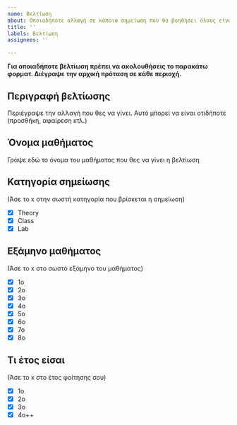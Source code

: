 ```yaml
---
name: Βελτίωση
about: Οποιαδήποτε αλλαγή σε κάποια σημείωση που θα βοηθήσει όλους είναι ευπρόσδεκτη.
title: ''
labels: Βελτίωση
assignees: ''

---
```


**Για οποιαδήποτε βελτίωση πρέπει να ακολουθήσεις το παρακάτω φορματ. Διέγραψε την αρχική πρόταση σε κάθε περιοχή.**
 
## Περιγραφή βελτίωσης

Περιέγραψε την αλλαγή που θες να γίνει. Αυτό μπορεί να είναι οτιδήποτε (προσθήκη, αφαίρεση κτλ.)

##  Όνομα μαθήματος

Γράψε εδώ το όνομα του μαθήματος που θες να γίνει η βελτίωση

##  Κατηγορία σημείωσης
(Άσε το x στην σωστή κατηγορία που βρίσκεται η σημείωση)

- [x] Theory
- [x] Class
- [x] Lab

## Εξάμηνο μαθήματος

(Άσε το x στο σωστό εξάμηνο του μαθήματος)

- [x] 1ο
- [x] 2ο
- [x] 3ο
- [x] 4ο
- [x] 5ο
- [x] 6ο
- [x] 7ο
- [x] 8ο

## Τι έτος είσαι

(Άσε το x στο έτος φοίτησης σου)

- [x] 1ο
- [x] 2ο
- [x] 3ο
- [x] 4ο++
